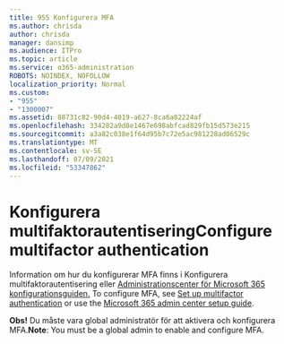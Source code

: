 ```yaml
---
title: 955 Konfigurera MFA
ms.author: chrisda
author: chrisda
manager: dansimp
ms.audience: ITPro
ms.topic: article
ms.service: o365-administration
ROBOTS: NOINDEX, NOFOLLOW
localization_priority: Normal
ms.custom:
- "955"
- "1300007"
ms.assetid: 88731c82-90d4-4019-a627-8ca6a82224af
ms.openlocfilehash: 334282a9d8e1467e698abfcad829fb15d573e215
ms.sourcegitcommit: a3a82c038e1f64d95b7c72e5ac981228ad06529c
ms.translationtype: MT
ms.contentlocale: sv-SE
ms.lasthandoff: 07/09/2021
ms.locfileid: "53347862"
---
```

# <a name="configure-multifactor-authentication"></a><span data-ttu-id="62a7c-102">Konfigurera multifaktorautentisering</span><span class="sxs-lookup"><span data-stu-id="62a7c-102">Configure multifactor authentication</span></span>

<span data-ttu-id="62a7c-103">Information om hur du konfigurerar MFA finns i Konfigurera multifaktorautentisering eller [Administrationscenter för Microsoft 365 konfigurationsguiden.](https://admin.microsoft.com/AdminPortal/Home?ref=/modernonboarding/mfasetupguide) [](/microsoft-365/admin/security-and-compliance/set-up-multi-factor-authentication)</span><span class="sxs-lookup"><span data-stu-id="62a7c-103">To configure MFA, see [Set up multifactor authentication](/microsoft-365/admin/security-and-compliance/set-up-multi-factor-authentication) or use the [Microsoft 365 admin center setup guide](https://admin.microsoft.com/AdminPortal/Home?ref=/modernonboarding/mfasetupguide).</span></span>

<span data-ttu-id="62a7c-104">**Obs!** Du måste vara global administratör för att aktivera och konfigurera MFA.</span><span class="sxs-lookup"><span data-stu-id="62a7c-104">**Note**: You must be a global admin to enable and configure MFA.</span></span>

